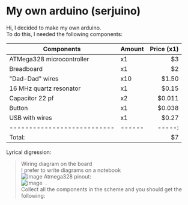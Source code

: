 # My own arduino (serjuino)
Hi, I decided to make my own arduino.  
To do this, I needed the following components:  


| Components                 | Amount | Price (x1) |
| ---------------------------| ------ | -----:     |
| ATMega328 microcontroller  |   x1   |    $3      |
| Breadboard                 |   x1   |    $2      |
| "Dad-Dad" wires            |   x10  | $1.50      |
| 16 MHz quartz resonator    |   x1   | $0.15      | 
| Capacitor 22 pf            |   x2   |$0.011      |
| Button                     |   x1   |$0.038      |
| USB with wires             |   x1   | $0.27      |
| ---------------------------| ------ | -----:     |
|                   Total:   |        |    $7      |
  
Lyrical digression:
> Wiring diagram on the board  
> I prefer to write diagrams on a notebook  
![image](https://user-images.githubusercontent.com/93592475/140104658-50603a3b-1a8a-4eb2-add0-5775e373922c.png)
> Atmega328 pinout:  
![image](https://user-images.githubusercontent.com/93592475/140111147-5cb9827c-f40c-48e6-8d88-9414c390dd31.png)
 .  
 Сollect all the components in the scheme and you should get the following:
